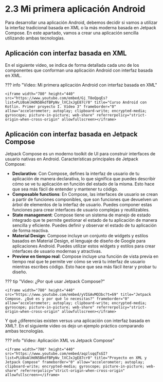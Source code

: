 # **2.3 Mi primera aplicación Android**

Para desarrollar una aplicación Android, debemos decidir si vamos a utilizar la interfaz tradicional basada en XML o la más moderna basada en Jetpack Compose. En este apartado, vamos a crear una aplicación sencilla utilizando ambas tecnologías.

## **Aplicación con interfaz basada en XML**

En el siguiente video, se indica de forma detallada cada uno de los componentes que conforman una aplicación Android con interfaz basada en XML.

??? info "Video: Mi primera aplicación Android con interfaz basada en XML"

    <iframe width="780" height="440"  src="https://www.youtube.com/embed/Gj_T8oQpqEs?list=PLU8oAlHdN5BkdfBPpNv_lVCJxJgE87cr0" title="Curso Android con Kotlin. Primer proyecto I. Vídeo 3" frameborder="0" allow="accelerometer; autoplay; clipboard-write; encrypted-media; gyroscope; picture-in-picture; web-share" referrerpolicy="strict-origin-when-cross-origin" allowfullscreen></iframe>



## **Aplicación con interfaz basada en Jetpack Compose**

Jetpack Compose es un moderno toolkit de UI para construir interfaces de usuario nativas en Android. Características principales de Jetpack Compose:

- **Declarativo**: Con Compose, defines la interfaz de usuario de tu aplicación de manera declarativa, lo que significa que puedes describir cómo se ve tu aplicación en función del estado de la misma. Esto hace que sea más fácil de entender y mantener tu código.  
- **Composable functions**: En Compose, las interfaces de usuario se crean a partir de funciones componibles, que son funciones que devuelven un árbol de elementos de la interfaz de usuario. Puedes componer estas funciones para crear interfaces de usuario complejas y reutilizables.  
- **State management**: Compose tiene un sistema de manejo de estado integrado que te permite gestionar el estado de tu aplicación de manera sencilla y eficiente. Puedes definir y observar el estado de tu aplicación de forma reactiva.  
- **Material Design**: Compose incluye un conjunto de widgets y estilos basados en Material Design, el lenguaje de diseño de Google para aplicaciones Android. Puedes utilizar estos widgets y estilos para crear interfaces de usuario modernas y atractivas.  
- **Preview en tiempo real**: Compose incluye una función de vista previa en tiempo real que te permite ver cómo se verá tu interfaz de usuario mientras escribes código. Esto hace que sea más fácil iterar y probar tu diseño.  

??? tip "Video: ¿Por qué usar Jetpack Compose?"

    <iframe width="780" height="440" src="https://www.youtube.com/embed/yVIGAvMO3bc?t=69" title="Jetpack Compose. ¿Qué es y por qué lo necesitas?" frameborder="0" allow="accelerometer; autoplay; clipboard-write; encrypted-media; gyroscope; picture-in-picture; web-share" referrerpolicy="strict-origin-when-cross-origin" allowfullscreen></iframe>


Y qué ¿diferencias existen versus una aplicación con interfaz basada en XML?. En el siguiente video os dejo un ejemplo práctico comparando ambas tecnologías.

??? info "Video: Aplicación XML vs Jetpack Compose"

    <iframe width="780" height="440" src="https://www.youtube.com/embed/aqzlsqqTsGI?list=PLU8oAlHdN5BkdfBPpNv_lVCJxJgE87cr0" title="Proyecto en XML y Jetpack Compose" frameborder="0" allow="accelerometer; autoplay; clipboard-write; encrypted-media; gyroscope; picture-in-picture; web-share" referrerpolicy="strict-origin-when-cross-origin" allowfullscreen></iframe>

